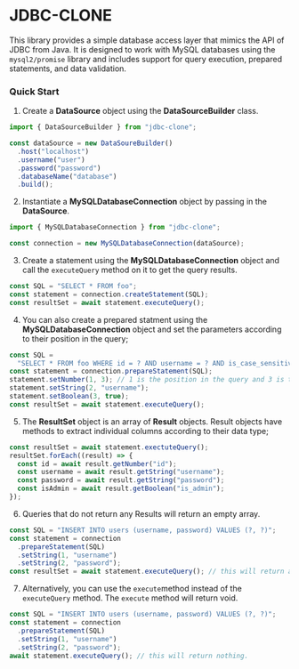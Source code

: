 # JDBC-CLONE

This library provides a simple database access layer that mimics the API of JDBC from Java. It is designed to work with MySQL databases using the `mysql2/promise` library and includes support for query execution, prepared statements, and data validation.

### Quick Start

1.  Create a **DataSource** object using the **DataSourceBuilder** class.

```typescript
import { DataSourceBuilder } from "jdbc-clone";

const dataSource = new DataSoureBuilder()
  .host("localhost")
  .username("user")
  .password("password")
  .databaseName("database")
  .build();
```

2.  Instantiate a **MySQLDatabaseConnection** object by passing in the **DataSource**.

```typescript
import { MySQLDatabaseConnection } from "jdbc-clone";

const connection = new MySQLDatabaseConnection(dataSource);
```

3. Create a statement using the **MySQLDatabaseConnection** object and call the `executeQuery` method on it to get the query results.

```typescript
const SQL = "SELECT * FROM foo";
const statement = connection.createStatement(SQL);
const resultSet = await statement.executeQuery();
```

4. You can also create a prepared statment using the **MySQLDatabaseConnection** object and set the parameters according to their position in the query;

```typescript
const SQL =
  "SELECT * FROM foo WHERE id = ? AND username = ? AND is_case_sensitive = ?";
const statement = connection.prepareStatement(SQL);
statement.setNumber(1, 3); // 1 is the position in the query and 3 is the actual value.
statement.setString(2, "username");
statement.setBoolean(3, true);
const resultSet = await statement.executeQuery();
```

5. The **ResultSet** object is an array of **Result** objects. Result objects have methods to extract individual columns according to their data type;

```typescript
const resultSet = await statement.exectuteQuery();
resultSet.forEach((result) => {
  const id = await result.getNumber("id");
  const username = await result.getString("username");
  const password = await result.getString("password");
  const isAdmin = await result.getBoolean("is_admin");
});
```

6. Queries that do not return any Results will return an empty array.

```typescript
const SQL = "INSERT INTO users (username, password) VALUES (?, ?)";
const statement = connection
  .prepareStatement(SQL)
  .setString(1, "username")
  .setString(2, "password");
const resultSet = await statement.executeQuery(); // this will return an empty array.
```

7. Alternatively, you can use the `execute`method instead of the `executeQuery` method. The `execute` method will return void.

```typescript
const SQL = "INSERT INTO users (username, password) VALUES (?, ?)";
const statement = connection
  .prepareStatement(SQL)
  .setString(1, "username")
  .setString(2, "password");
await statement.executeQuery(); // this will return nothing.
```
